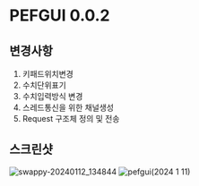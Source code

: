 # PEFGUI 0.0.2

## 변경사항
1. 키패드위치변경
2. 수치단위표기
3. 수치입력방식 변경
4. 스레드통신을 위한 채널생성
4. Request 구조체 정의 및 전송

## 스크린샷
![swappy-20240112_134844](https://github.com/yumzi114/pefgui/assets/95202277/9552cc78-a9f9-43f2-978a-f6b993e54b84)
![pefgui(2024 1 11)](https://github.com/yumzi114/pefgui/assets/95202277/696458de-cbd0-4960-bd17-0fb6b68d33d6)